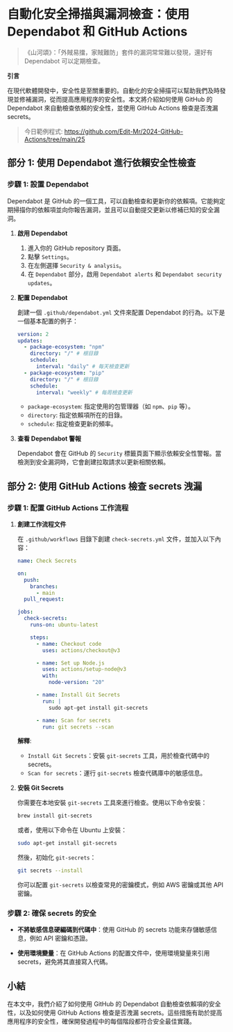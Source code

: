 # 自動化安全掃描與漏洞檢查：使用 Dependabot 和 GitHub Actions

> 《山河頌》：「外賊易擋，家賊難防」套件的漏洞常常難以發現，還好有 Dependabot 可以定期檢查。

**引言**

在現代軟體開發中，安全性是至關重要的。自動化的安全掃描可以幫助我們及時發現並修補漏洞，從而提高應用程序的安全性。本文將介紹如何使用 GitHub 的 Dependabot 來自動檢查依賴的安全性，並使用 GitHub Actions 檢查是否洩漏 secrets。

> 今日範例程式: <https://github.com/Edit-Mr/2024-GitHub-Actions/tree/main/25>

## 部分 1: 使用 Dependabot 進行依賴安全性檢查

### 步驟 1: 設置 Dependabot

Dependabot 是 GitHub 的一個工具，可以自動檢查和更新你的依賴項。它能夠定期掃描你的依賴項並向你報告漏洞，並且可以自動提交更新以修補已知的安全漏洞。

1. **啟用 Dependabot**

   1. 進入你的 GitHub repository 頁面。
   2. 點擊 `Settings`。
   3. 在左側選擇 `Security & analysis`。
   4. 在 `Dependabot` 部分，啟用 `Dependabot alerts` 和 `Dependabot security updates`。

2. **配置 Dependabot**

   創建一個 `.github/dependabot.yml` 文件來配置 Dependabot 的行為。以下是一個基本配置的例子：

   ```yaml
   version: 2
   updates:
     - package-ecosystem: "npm"
       directory: "/" # 根目錄
       schedule:
         interval: "daily" # 每天檢查更新
     - package-ecosystem: "pip"
       directory: "/" # 根目錄
       schedule:
         interval: "weekly" # 每周檢查更新
   ```

   - `package-ecosystem`: 指定使用的包管理器（如 `npm`、`pip` 等）。
   - `directory`: 指定依賴項所在的目錄。
   - `schedule`: 指定檢查更新的頻率。

3. **查看 Dependabot 警報**

   Dependabot 會在 GitHub 的 `Security` 標籤頁面下顯示依賴安全性警報。當檢測到安全漏洞時，它會創建拉取請求以更新相關依賴。

## 部分 2: 使用 GitHub Actions 檢查 secrets 洩漏

### 步驟 1: 配置 GitHub Actions 工作流程

1. **創建工作流程文件**

   在 `.github/workflows` 目錄下創建 `check-secrets.yml` 文件，並加入以下內容：

   ```yaml
   name: Check Secrets

   on:
     push:
       branches:
         - main
     pull_request:

   jobs:
     check-secrets:
       runs-on: ubuntu-latest

       steps:
         - name: Checkout code
           uses: actions/checkout@v3

         - name: Set up Node.js
           uses: actions/setup-node@v3
           with:
             node-version: "20"

         - name: Install Git Secrets
           run: |
             sudo apt-get install git-secrets

         - name: Scan for secrets
           run: git secrets --scan
   ```

   **解釋**:

   - `Install Git Secrets`：安裝 `git-secrets` 工具，用於檢查代碼中的 secrets。
   - `Scan for secrets`：運行 `git-secrets` 檢查代碼庫中的敏感信息。

2. **安裝 Git Secrets**

   你需要在本地安裝 `git-secrets` 工具來進行檢查。使用以下命令安裝：

   ```bash
   brew install git-secrets
   ```

   或者，使用以下命令在 Ubuntu 上安裝：

   ```bash
   sudo apt-get install git-secrets
   ```

   然後，初始化 `git-secrets`：

   ```bash
   git secrets --install
   ```

   你可以配置 `git-secrets` 以檢查常見的密鑰模式，例如 AWS 密鑰或其他 API 密鑰。

### 步驟 2: 確保 secrets 的安全

- **不將敏感信息硬編碼到代碼中**：使用 GitHub 的 secrets 功能來存儲敏感信息，例如 API 密鑰和憑證。

- **使用環境變量**：在 GitHub Actions 的配置文件中，使用環境變量來引用 secrets，避免將其直接寫入代碼。

## 小結

在本文中，我們介紹了如何使用 GitHub 的 Dependabot 自動檢查依賴項的安全性，以及如何使用 GitHub Actions 檢查是否洩漏 secrets。這些措施有助於提高應用程序的安全性，確保開發過程中的每個階段都符合安全最佳實踐。
